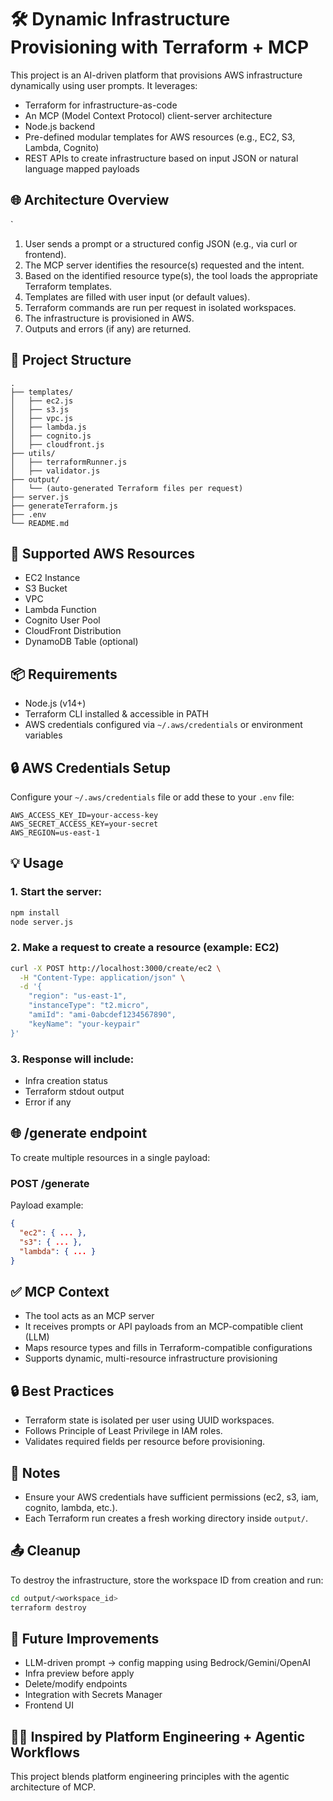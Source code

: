 # 🛠️ Dynamic Infrastructure Provisioning with Terraform + MCP

This project is an AI-driven platform that provisions AWS infrastructure dynamically using user prompts. It leverages:

* Terraform for infrastructure-as-code
* An MCP (Model Context Protocol) client-server architecture
* Node.js backend
* Pre-defined modular templates for AWS resources (e.g., EC2, S3, Lambda, Cognito)
* REST APIs to create infrastructure based on input JSON or natural language mapped payloads

## 🌐 Architecture Overview
`
1. User sends a prompt or a structured config JSON (e.g., via curl or frontend).
2. The MCP server identifies the resource(s) requested and the intent.
3. Based on the identified resource type(s), the tool loads the appropriate Terraform templates.
4. Templates are filled with user input (or default values).
5. Terraform commands are run per request in isolated workspaces.
6. The infrastructure is provisioned in AWS.
7. Outputs and errors (if any) are returned.

## 📁 Project Structure

```
.
├── templates/
│   ├── ec2.js
│   ├── s3.js
│   ├── vpc.js
│   ├── lambda.js
│   ├── cognito.js
│   ├── cloudfront.js
├── utils/
│   ├── terraformRunner.js
│   ├── validator.js
├── output/
│   └── (auto-generated Terraform files per request)
├── server.js
├── generateTerraform.js
├── .env
└── README.md
```

## 🚀 Supported AWS Resources

* EC2 Instance
* S3 Bucket
* VPC
* Lambda Function
* Cognito User Pool
* CloudFront Distribution
* DynamoDB Table (optional)

## 📦 Requirements

* Node.js (v14+)
* Terraform CLI installed & accessible in PATH
* AWS credentials configured via `~/.aws/credentials` or environment variables

## 🔒 AWS Credentials Setup

Configure your `~/.aws/credentials` file or add these to your `.env` file:

```
AWS_ACCESS_KEY_ID=your-access-key
AWS_SECRET_ACCESS_KEY=your-secret
AWS_REGION=us-east-1
```

## 💡 Usage

### 1. Start the server:

```bash
npm install
node server.js
```

### 2. Make a request to create a resource (example: EC2)

```bash
curl -X POST http://localhost:3000/create/ec2 \
  -H "Content-Type: application/json" \
  -d '{
    "region": "us-east-1",
    "instanceType": "t2.micro",
    "amiId": "ami-0abcdef1234567890",
    "keyName": "your-keypair"
}'
```

### 3. Response will include:

* Infra creation status
* Terraform stdout output
* Error if any

## 🌐 /generate endpoint

To create multiple resources in a single payload:

### POST /generate

Payload example:

```json
{
  "ec2": { ... },
  "s3": { ... },
  "lambda": { ... }
}
```

## ✅ MCP Context

* The tool acts as an MCP server
* It receives prompts or API payloads from an MCP-compatible client (LLM)
* Maps resource types and fills in Terraform-compatible configurations
* Supports dynamic, multi-resource infrastructure provisioning

## 🔒 Best Practices

* Terraform state is isolated per user using UUID workspaces.
* Follows Principle of Least Privilege in IAM roles.
* Validates required fields per resource before provisioning.

## 📌 Notes

* Ensure your AWS credentials have sufficient permissions (ec2, s3, iam, cognito, lambda, etc.).
* Each Terraform run creates a fresh working directory inside `output/`.

## 📤 Cleanup

To destroy the infrastructure, store the workspace ID from creation and run:

```bash
cd output/<workspace_id>
terraform destroy
```

## 📙 Future Improvements

* LLM-driven prompt → config mapping using Bedrock/Gemini/OpenAI
* Infra preview before apply
* Delete/modify endpoints
* Integration with Secrets Manager
* Frontend UI

## 🧑‍💻 Inspired by Platform Engineering + Agentic Workflows

This project blends platform engineering principles with the agentic architecture of MCP.
